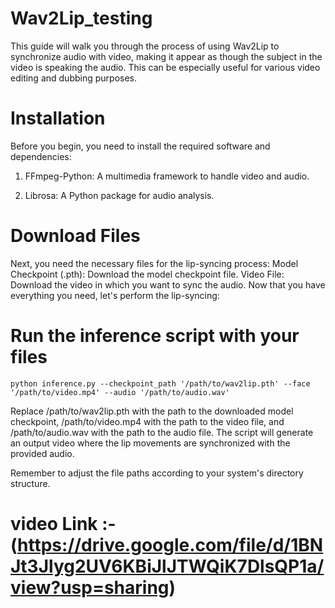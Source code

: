 # Wav2Lip_testing

This guide will walk you through the process of using Wav2Lip to synchronize audio with video, making it appear as though the subject in the video is speaking the audio. This can be especially useful for various video editing and dubbing purposes.

# Installation
Before you begin, you need to install the required software and dependencies:

1. FFmpeg-Python: A multimedia framework to handle video and audio.

2. Librosa: A Python package for audio analysis.

# Download Files
Next, you need the necessary files for the lip-syncing process:
Model Checkpoint (.pth): Download the model checkpoint file.
Video File: Download the video in which you want to sync the audio.
Now that you have everything you need, let's perform the lip-syncing:


# Run the inference script with your files
```
python inference.py --checkpoint_path '/path/to/wav2lip.pth' --face '/path/to/video.mp4' --audio '/path/to/audio.wav'
```
Replace /path/to/wav2lip.pth with the path to the downloaded model checkpoint, /path/to/video.mp4 with the path to the video file, and /path/to/audio.wav with the path to the audio file.
The script will generate an output video where the lip movements are synchronized with the provided audio.

Remember to adjust the file paths according to your system's directory structure.

# video Link :- (https://drive.google.com/file/d/1BNJt3Jlyg2UV6KBiJlJTWQiK7DlsQP1a/view?usp=sharing)
